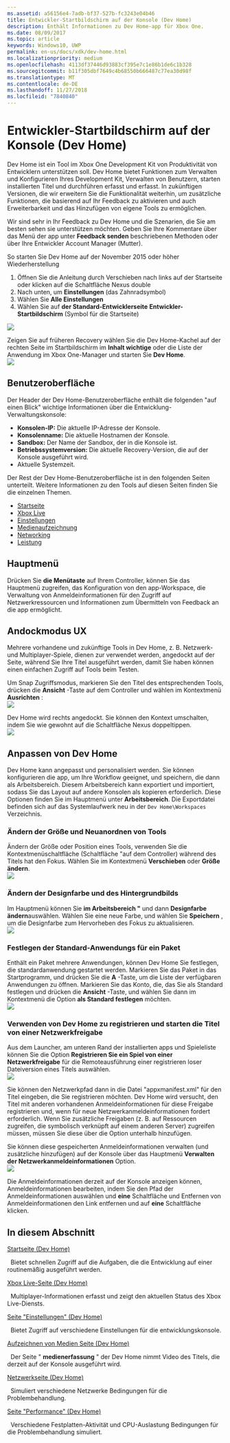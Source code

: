 ```yaml
---
ms.assetid: a56156e4-7adb-bf37-527b-fc3243e04b46
title: Entwickler-Startbildschirm auf der Konsole (Dev Home)
description: Enthält Informationen zu Dev Home-app für Xbox One.
ms.date: 08/09/2017
ms.topic: article
keywords: Windows10, UWP
permalink: en-us/docs/xdk/dev-home.html
ms.localizationpriority: medium
ms.openlocfilehash: 4113df37446d93883cf395e7c1e86b1de6c1b328
ms.sourcegitcommit: b11f305dbf7649c4b68550b666487c77ea30d98f
ms.translationtype: MT
ms.contentlocale: de-DE
ms.lasthandoff: 11/27/2018
ms.locfileid: "7840840"
---
```

# <a name="developer-home-on-the-console-dev-home"></a>Entwickler-Startbildschirm auf der Konsole (Dev Home)
   
  
Dev Home ist ein Tool im Xbox One Development Kit von Produktivität von Entwicklern unterstützen soll. Dev Home bietet Funktionen zum Verwalten und Konfigurieren Ihres Development Kit, Verwalten von Benutzern, starten installierten Titel und durchführen erfasst und erfasst. In zukünftigen Versionen, die wir erweitern Sie die Funktionalität weiterhin, um zusätzliche Funktionen, die basierend auf Ihr Feedback zu aktivieren und auch Erweiterbarkeit und das Hinzufügen von eigene Tools zu ermöglichen.   
   
  
Wir sind sehr in Ihr Feedback zu Dev Home und die Szenarien, die Sie am besten sehen sie unterstützen möchten. Geben Sie Ihre Kommentare über das Menü der app unter **Feedback senden** beschriebenen Methoden oder über Ihre Entwickler Account Manager (Mutter).   
   
  
So starten Sie Dev Home auf der November 2015 oder höher Wiederherstellung  
 
   1. Öffnen Sie die Anleitung durch Verschieben nach links auf der Startseite oder klicken auf die Schaltfläche Nexus double  
   1. Nach unten, um **Einstellungen** (das Zahnradsymbol)   
   1. Wählen Sie **Alle Einstellungen**  
   1. Wählen Sie auf **der Standard-Entwicklerseite** **Entwickler-Startbildschirm** (Symbol für die Startseite)   

 ![](images/dev_home_icons.png)   
  
Zeigen Sie auf früheren Recovery wählen Sie die Dev Home-Kachel auf der rechten Seite im Startbildschirm im **Inhalt wichtige** oder die Liste der Anwendung im Xbox One-Manager und starten Sie **Dev Home**.   
 ![](images/dev_home_1.png) 
<a id="ID4EBC"></a>

   

## <a name="user-interface"></a>Benutzeroberfläche  
   
  
Der Header der Dev Home-Benutzeroberfläche enthält die folgenden "auf einen Blick" wichtige Informationen über die Entwicklung-Verwaltungskonsole:   
 
   *  **Konsolen-IP:** Die aktuelle IP-Adresse der Konsole.   
   *  **Konsolenname:** Die aktuelle Hostnamen der Konsole.  
   *  **Sandbox:** Der Name der Sandbox, der in die Konsole ist.  
   *  **Betriebssystemversion:** Die aktuelle Recovery-Version, die auf der Konsole ausgeführt wird.
   *  Aktuelle Systemzeit.   

   
  
Der Rest der Dev Home-Benutzeroberfläche ist in den folgenden Seiten unterteilt. Weitere Informationen zu den Tools auf diesen Seiten finden Sie die einzelnen Themen.   
 
   *  [Startseite](devhome-home.md)  
   *  [Xbox Live](devhome-live.md)  
   *  [Einstellungen](devhome-settings.md)  
   *  [Medienaufzeichnung](devhome-capture.md)  
   *  [Networking](devhome-networking.md)  
   *  [Leistung](devhome-performance.md)  

  
<a id="ID4EKE"></a>

   

## <a name="main-menu"></a>Hauptmenü  
   
  
Drücken Sie **die Menütaste** auf Ihrem Controller, können Sie das Hauptmenü zugreifen, das Konfiguration von den app-Workspace, die Verwaltung von Anmeldeinformationen für den Zugriff auf Netzwerkressourcen und Informationen zum Übermitteln von Feedback an die app ermöglicht.   
  
<a id="ID4EUE"></a>

   

## <a name="snap-mode-ux"></a>Andockmodus UX  
   
  
Mehrere vorhandene und zukünftige Tools in Dev Home, z. B. Netzwerk- und Multiplayer-Spiele, dienen zur verwendet werden, angedockt auf der Seite, während Sie Ihre Titel ausgeführt werden, damit Sie haben können einen einfachen Zugriff auf Tools beim Testen.   
   
  
Um Snap Zugriffsmodus, markieren Sie den Titel des entsprechenden Tools, drücken die **Ansicht** -Taste auf dem Controller und wählen im Kontextmenü **Ausrichten** :  
 ![](images/dev_home_4.png)   
  
Dev Home wird rechts angedockt. Sie können den Kontext umschalten, indem Sie wie gewohnt auf die Schaltfläche Nexus doppeltippen.  
 ![](images/dev_home_5.png)  
<a id="ID4EKF"></a>

   

## <a name="customizing-dev-home"></a>Anpassen von Dev Home  
   
  
Dev Home kann angepasst und personalisiert werden. Sie können konfigurieren die app, um Ihre Workflow geeignet, und speichern, die dann als Arbeitsbereich. Diesem Arbeitsbereich kann exportiert und importiert, sodass Sie das Layout auf andere Konsolen als kopieren erforderlich. Diese Optionen finden Sie im Hauptmenü unter **Arbeitsbereich**. Die Exportdatei befinden sich auf das Systemlaufwerk neu in der `Dev Home\Workspaces` Verzeichnis.   
 
<a id="ID4EVF"></a>

   

### <a name="resizing-and-reordering-tools"></a>Ändern der Größe und Neuanordnen von Tools  
   
  
Ändern der Größe oder Position eines Tools, verwenden Sie die Kontextmenüschaltfläche (Schaltfläche "auf dem Controller) während des Titels hat den Fokus. Wählen Sie im Kontextmenü **Verschieben** oder **Größe ändern**.   
 ![](images/dev_home_6.png)  
<a id="ID4EEG"></a>

   

### <a name="changing-theme-color-and-background-image"></a>Ändern der Designfarbe und des Hintergrundbilds  
   
  
Im Hauptmenü können Sie **im Arbeitsbereich "** und dann **Designfarbe ändern**auswählen. Wählen Sie eine neue Farbe, und wählen Sie **Speichern** , um die Designfarbe zum Hervorheben des Fokus zu aktualisieren.   
 ![](images/dev_home_7.png)  
<a id="ID4EVG"></a>

   

### <a name="setting-the-default-application-for-a-package"></a>Festlegen der Standard-Anwendungs für ein Paket  
   
  
Enthält ein Paket mehrere Anwendungen, können Dev Home Sie festlegen, die standardanwendung gestartet werden. Markieren Sie das Paket in das Startprogramm, und drücken Sie die **A** -Taste, um die Liste der verfügbaren Anwendungen zu öffnen. Markieren Sie das Konto, die, das Sie als Standard festlegen und drücken die **Ansicht** -Taste, und wählen Sie dann im Kontextmenü die Option **als Standard festlegen** möchten.   
 ![](images/dev_home_setdefault.png)  
<a id="ID4EGH"></a>

   

### <a name="using-dev-home-to-register-and-launch-titles-from-a-network-share"></a>Verwenden von Dev Home zu registrieren und starten die Titel von einer Netzwerkfreigabe  
   
  
Aus dem Launcher, am unteren Rand der installierten apps und Spieleliste können Sie die Option **Registrieren Sie ein Spiel von einer Netzwerkfreigabe** für die Remoteausführung einer registrieren loser Dateiversion eines Titels auswählen.   
 ![](images/dev_home_8.png)   
  
Sie können den Netzwerkpfad dann in die Datei "appxmanifest.xml" für den Titel eingeben, die Sie registrieren möchten. Dev Home wird versucht, den Titel mit anderen vorhandenen Anmeldeinformationen für diese Freigabe registrieren und, wenn für neue Netzwerkanmeldeinformationen fordert erforderlich. Wenn Sie zusätzliche Freigaben (z. B. auf Ressourcen zugreifen, die symbolisch verknüpft auf einem anderen Server) zugreifen müssen, müssen Sie diese über die Option unterhalb hinzufügen.   
   
  
Sie können diese gespeicherten Anmeldeinformationen verwalten (und zusätzliche hinzufügen) auf der Konsole über das Hauptmenü **Verwalten der Netzwerkanmeldeinformationen** Option.   
 ![](images/dev_home_9.png)   
  
Die Anmeldeinformationen derzeit auf der Konsole anzeigen können, Anmeldeinformationen bearbeiten, indem Sie den Pfad der Anmeldeinformationen auswählen und **eine** Schaltfläche und Entfernen von Anmeldeinformationen den Link entfernen und auf **eine** Schaltfläche klicken.   
   
<a id="ID4EGAAC"></a>

   

## <a name="in-this-section"></a>In diesem Abschnitt  
  
[Startseite (Dev Home)](devhome-home.md)  


&nbsp;&nbsp;Bietet schnellen Zugriff auf die Aufgaben, die die Entwicklung auf einer routinemäßig ausgeführt werden. 
  
  
[Xbox Live-Seite (Dev Home)](devhome-live.md)  


&nbsp;&nbsp;Multiplayer-Informationen erfasst und zeigt den aktuellen Status des Xbox Live-Diensts. 
  
  
[Seite "Einstellungen" (Dev Home)](devhome-settings.md)  


&nbsp;&nbsp;Bietet Zugriff auf verschiedene Einstellungen für die entwicklungskonsole. 
  
  
[Aufzeichnen von Medien Seite (Dev Home)](devhome-capture.md)  


&nbsp;&nbsp;Der Seite " **medienerfassung** " der Dev Home nimmt Video des Titels, die derzeit auf der Konsole ausgeführt wird. 
  
  
[Netzwerkseite (Dev Home)](devhome-networking.md)  


&nbsp;&nbsp;Simuliert verschiedene Netzwerke Bedingungen für die Problembehandlung. 
  
  
[Seite "Performance" (Dev Home)](devhome-performance.md)  


&nbsp;&nbsp;Verschiedene Festplatten-Aktivität und CPU-Auslastung Bedingungen für die Problembehandlung simuliert. 
 